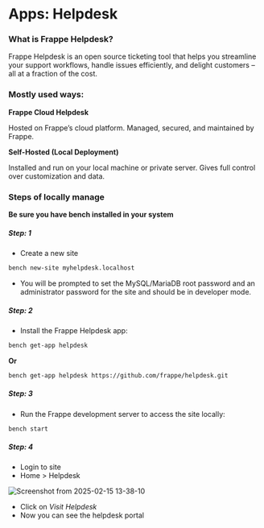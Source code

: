 # Apps: Helpdesk

### What is Frappe Helpdesk?
Frappe Helpdesk is an open source ticketing tool that helps you streamline your support workflows, handle issues
efficiently, and delight customers – all at a fraction of the cost.

### Mostly used ways:
**Frappe Cloud Helpdesk**

Hosted on Frappe’s cloud platform. Managed, secured, and maintained by Frappe.

**Self-Hosted (Local Deployment)**

Installed and run on your local machine or private server. Gives full control over customization and data.

### Steps of locally manage
**Be sure you have bench installed in your system**

##### Step: 1
* Create a new site

```bash
bench new-site myhelpdesk.localhost
```
* You will be prompted to set the MySQL/MariaDB root password and an administrator password for the site and should be in developer mode.

##### Step: 2

* Install the Frappe Helpdesk app:

```bash
bench get-app helpdesk
```
**Or**

```bash
bench get-app helpdesk https://github.com/frappe/helpdesk.git
```
##### Step: 3

* Run the Frappe development server to access the site locally:

```bash
bench start
```

##### Step: 4

* Login to site
* Home > Helpdesk

![Screenshot from 2025-02-15 13-38-10](https://github.com/user-attachments/assets/8761fa93-70a8-4313-a891-65a4d3a612aa)

* Click on _Visit Helpdesk_
* Now you can see the helpdesk portal
